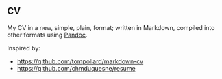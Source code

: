 ## CV

My CV in a new, simple, plain, format; written in Markdown, compiled into other
formats using [Pandoc](https://pandoc.org/).

Inspired by:
- https://github.com/tompollard/markdown-cv
- https://github.com/chmduquesne/resume

